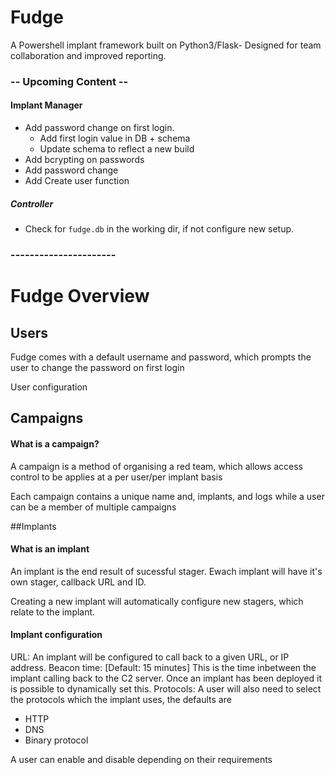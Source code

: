 # Fudge
A Powershell implant framework built on Python3/Flask- Designed for team collaboration and improved reporting.




### -- Upcoming Content --
#### Implant Manager
* Add password change on first login. 
  * Add first login value in DB + schema
  * Update schema to reflect a new build
* Add bcrypting on passwords
* Add password change
* Add Create user function

##### Controller
* Check for `fudge.db` in the working dir, if not configure new setup.
###  ----------------------


# Fudge Overview
## Users
Fudge comes with a default username and password, which prompts the user to change the password on first login

User configuration


## Campaigns
#### What is a campaign?
A campaign is a method of organising a red team, which allows access control to be applies at a per user/per implant basis

Each campaign contains a unique name and, implants, and logs while a user can be a member of multiple campaigns



##Implants
#### What is an implant
An implant is the end result of sucessful stager. Ewach implant will have it's own stager, callback URL and ID. 

Creating a new implant will automatically configure new stagers, which relate to the implant.

#### Implant configuration
URL: An implant will be configured to call back to a given URL, or IP address.
Beacon time: [Default: 15 minutes] This is the time inbetween the implant calling back to the C2 server. Once an implant has been deployed it is possible to dynamically set this.
Protocols: A user will also need to select the protocols which the implant uses, the defaults are

* HTTP
* DNS 
* Binary protocol

A user can enable and disable depending on their requirements
